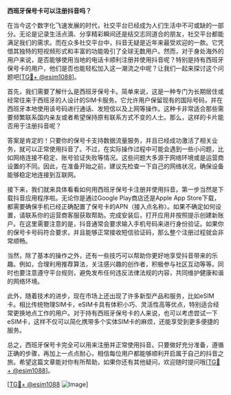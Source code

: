 **西班牙保号卡可以注册抖音吗？**

在当今这个数字化飞速发展的时代，社交平台已经成为人们生活中不可或缺的一部分。无论是记录生活点滴、分享精彩瞬间还是结交志同道合的朋友，社交平台都能满足我们的需求。而在众多社交平台中，抖音无疑是近年来最受欢迎的一款。它凭借其独特的短视频形式和丰富的功能吸引了全球无数用户。然而，对于身处海外的用户来说，是否能够使用当地的电话卡顺利注册并使用抖音呢？特别是持有西班牙保号卡的用户，他们是否也能轻松加入这一潮流之中呢？让我们一起来探讨这个问题吧[[TG💪+ @esim1088](https://t.me/s/esim1088)]。

首先，我们需要了解什么是西班牙保号卡。简单来说，这是一种专门为长期居住或经常往来于西班牙的人设计的SIM卡服务。它允许用户保留现有的国际号码，并在西班牙本地使用该号码进行通话、发短信以及上网等操作。这种卡非常适合那些需要频繁联系国内亲友或者希望保持原有联系方式不变的人士。那么，这样的卡片能否用于注册抖音呢？

答案是肯定的！只要你的保号卡支持数据流量服务，并且已经成功激活了相关业务，就可以正常使用抖音了。不过，在实际操作过程中可能会遇到一些小问题，比如网络连接不稳定、账号验证失败等情况。这些问题大多源于网络环境或是运营商设置的不同。因此，在准备开始之前，建议先检查一下自己的网络状况，确保设备能够稳定地连接到互联网。

接下来，我们就来具体看看如何用西班牙保号卡注册并使用抖音。第一步当然是下载抖音应用程序啦。无论你是通过Google Play商店还是Apple App Store下载，都需要确保手机已经正确配置了保号卡的APN（接入点名称）。如果不确定如何设置，请联系你的运营商客服获取帮助。完成安装后，打开应用并按照提示创建新账户。在这里需要注意的是，抖音通常会要求输入手机号码来进行身份验证。如果你的保号卡号码符合要求，并且能够正常接收短信验证码，那么整个注册过程就会非常顺畅。

当然，除了基本的操作之外，还有一些技巧可以帮助你更好地享受抖音带来的乐趣。例如，合理利用推荐算法，关注感兴趣的创作者，积极参与社区互动等等。同时也要注意遵守平台规则，避免发布任何违反法律法规的内容，共同维护健康和谐的网络环境。

此外，随着技术的进步，现在市场上还出现了许多新型产品和服务，比如eSIM卡。相比传统物理SIM卡，eSIM卡具有体积小巧、灵活性高等优点，特别适合经常更换地点工作的用户。对于持有西班牙保号卡的人来说，也可以考虑尝试一下eSIM卡，这样不仅可以简化携带多个实体SIM卡的麻烦，还能享受到更多便捷的服务。

总之，西班牙保号卡完全可以用来注册并正常使用抖音。只要做好充分准备，遵循正确的步骤，再加上一点点耐心，相信每位用户都能够顺利开启属于自己的抖音之旅。希望这篇文章能对你有所帮助，如果你还有其他疑问，欢迎随时提问哦[[TG💪+ @esim1088](https://t.me/s/esim1088)]。

[[TG💪+ @esim1088](https://t.me/s/esim1088) ![Image](https://i.postimg.cc/4NQfJmqS/Snipaste-2025-05-13-00-14-12.png)]